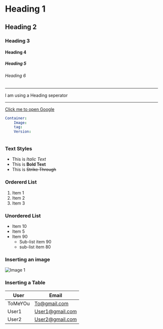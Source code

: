 <!--Headings-->
# Heading 1

## Heading 2

### Heading 3

#### Heading 4

##### Heading 5

###### Heading 6

<!--seperator ----->
---
I am using a Heading seperator

---

<!--Inserting a Url--->
[Click me to open Google](https://www.google.com)

<!---Code Block-->
```Yaml
Container:
    Image:
    tag:
    Version:
    
```

### Text Styles
<!---Italic-->
* This is *Italic Text*
* This is **Bold Text**
* This is ~~Strike Through~~

### Ordererd List

1. Item 1
2. Item 2
3. Item 3

### Unordered List

* Item 10
* Item 5
* Item 90
  * Sub-list item 90
  * sub-list item 80

### Inserting an image

![Image 1](https://css-tricks.com/wp-content/uploads/2016/01/choose-markdown.jpg)

### Inserting a Table

| User        |  Email         |  
--------------|----------------|
|ToMeYOu      |To@gmail.com    |
|User1        | User1@gmail.com|
|User2        | User2@gmail.com|

